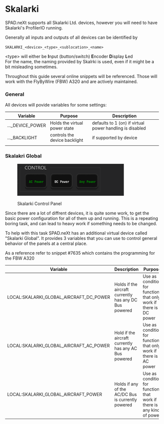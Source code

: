 # Skalarki

SPAD.neXt supports all Skalarki Ltd. devices, however you will need to have Skalarki's ProfilerIO running.

Generally all inputs and outputs of all devices can be identified by

`SKALARKI_<device>_<type>_<sublocation>_<name>`

\<type> will either be **I**nput (button/switch) **E**ncoder **D**isplay **L**ed\
For the name, the naming provided by Skalrki is used, even if it might be a bit misleading sometimes.

Throughout this guide several online snippets will be referenced. Those will work with the FlyByWire (FBW) A320 and are actively maintained.

### General

All devices will povide variables for some settings:

| Variable           | Purpose                        | Description                                              |
| ------------------ | ------------------------------ | -------------------------------------------------------- |
| ...\_DEVICE\_POWER | Holds the virtual power state  | defaults to 1 (on) if virtual power handling is disabled |
| ...\_BACKLIGHT     | controls the device backlight  | if supported by device                                   |
|                    |                                |                                                          |



### Skalakri Global

<figure><img src="../.gitbook/assets/grafik.png" alt=""><figcaption><p>Skalarki Control Panel</p></figcaption></figure>

Since there are a lot of diffrent devices, it is quite some work, to get the basic power configuration for all of them up and running. This is a repeating boring task, and can lead to heavy work if something needs to be changed.

To help with this task SPAD.neXt has an additional virtual device called "Skalarki Global". It provides 3 variables that you can use to control general behavior of the panels at a central place.

As a reference refer to snippet #7635 which contains the programming for the FBW A320

| Variable                                    | Description                                            | Purpose                                                                |
| ------------------------------------------- | ------------------------------------------------------ | ---------------------------------------------------------------------- |
| LOCAL:SKALARKI\_GLOBAL\_AIRCRAFT\_DC\_POWER | Holds if the aircraft currently has any DC Bus powered | Use as condition for functions  that only work if there is DC power    |
| LOCAL:SKALARKI\_GLOBAL\_AIRCRAFT\_AC\_POWER | Hold if the aircraft currently has any AC Bus powered  | Use as condition for functions that only work if there is AC power     |
| LOCAL:SKALARKI\_GLOBAL\_AIRCRAFT\_POWER     | Holds if any of the AC/DC Bus is currently powered     | Use as condition for functions that work if there is any kind of power |
